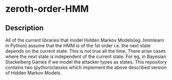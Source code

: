 # zeroth-order-HMM
## Description
All of the current libraries that model Hidden Markov Models(eg. hmmlearn in Python) assume that the HMM is of the 1st order i.e. the next state depends on the current state. 
This is not true all the time. There arise cases where the next state is independent of the current state. For eg, in Bayesian Stackelberg Games if we model the attacker types as states.
This repository contains two (python)classes which implement the above described version of Hidden Markov Models.
